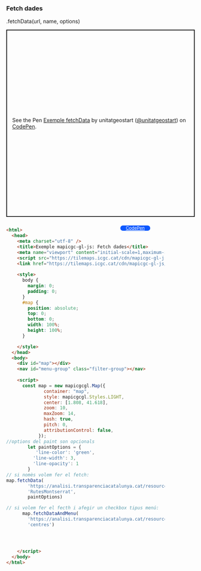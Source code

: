 ### Fetch dades

.fetchData(url, name, options)
<p class="codepen" data-height="500" data-theme-id="light" data-slug-hash="bGZvXLX" data-editable="true" data-user="unitatgeostart" style="height: 500px; box-sizing: border-box; display: flex; align-items: center; justify-content: center; border: 2px solid; margin: 1em 0; padding: 1em;">
  <span>See the Pen <a href="https://codepen.io/unitatgeostart/pen/bGZvXLX">
  Exemple fetchData</a> by unitatgeostart (<a href="https://codepen.io/unitatgeostart">@unitatgeostart</a>)
  on <a href="https://codepen.io">CodePen</a>.</span>
</p>
<script async src="https://cpwebassets.codepen.io/assets/embed/ei.js"></script>

<a style="color: white" target="_blank" class=" button btn btn-primary" href="https://codepen.io/unitatgeostart/pen/bGZvXLX">CodePen</a>



<style>
  .button{
    position: relative;
    top: 9px;
    z-index: 1;
    /* right: -46px; */
    width: 80px;
    float: right;
    right: 119px;
    background-color: #0d58ff;
    border-radius: 10px;
    text-align: -webkit-center;
    font-size: smaller;
    
  }
    .button:hover{

    background-color: #032879;

  }
  </style>

```html 

<html>
  <head>
    <meta charset="utf-8" />
    <title>Exemple mapicgc-gl-js: Fetch dades</title>
    <meta name="viewport" content="initial-scale=1,maximum-scale=1,user-scalable=no" />
    <script src="https://tilemaps.icgc.cat/cdn/mapicgc-gl-js/mapicgc-gl.js"></script>
    <link href="https://tilemaps.icgc.cat/cdn/mapicgc-gl-js/mapicgc-gl.css" rel="stylesheet" />
  
    <style>
      body {
        margin: 0;
        padding: 0;
      }
      #map {
        position: absolute;
        top: 0;
        bottom: 0;
        width: 100%;
        height: 100%;
      }

    </style>
  </head>
  <body>
    <div id="map"></div>
    <nav id="menu-group" class="filter-group"></nav>
 
    <script>
      const map = new mapicgcgl.Map({
              container: "map",
              style: mapicgcgl.Styles.LIGHT,
              center: [1.808, 41.618],
              zoom: 10,
              maxZoom: 14,
              hash: true,
              pitch: 0,
              attributionControl: false,
            });
//options del paint son opcionals
        let paintOptions = {
           'line-color': 'green',
          'line-width': 3,
          'line-opacity': 1
        }
// si nomès volem fer el fetch: 
map.fetchData(
        'https://analisi.transparenciacatalunya.cat/resource/pzaa-n72w.geojson',
        'RutesMontserrat',
        paintOptions)

// si volem fer el fecth i afegir un checkbox tipus menú:
      map.fetchDataAndMenu(
        'https://analisi.transparenciacatalunya.cat/resource/8gmd-gz7i.geojson',
        'centres')




    </script>
  </body>
</html>
```
